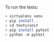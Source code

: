 To run the tests:

```bash
> virtualenv venv
> pip install .
> cd tests/unit
> pip install pytest
> python -m pytest
```
